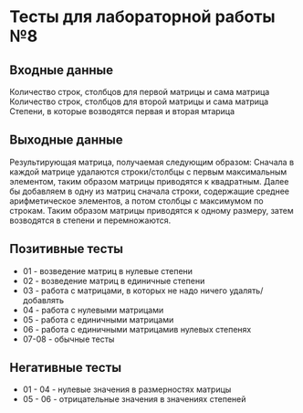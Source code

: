 # Тесты для лабораторной работы №8

## Входные данные
Количество строк, столбцов для первой матрицы и сама матрица
Количество строк, столбцов для второй матрицы и сама матрица
Степени, в которые возводятся первая и вторая мтарица

## Выходные данные
Результирующая матрица, получаемая следующим образом: 
Сначала в каждой матрице удалаются строки/столбцы с первым максимальным элементом, 
таким образом матрицы приводятся к квадратным. Далее бы добавляем в одну из матриц сначала строки, содержащие среднее арифметическое элементов, а потом столбцы с максимумом по строкам. Таким образом матрицы приводятся к одному размеру, затем возводятся в степени и перемножаются.

## Позитивные тесты
- 01 - возведение матриц в нулевые степени
- 02 - возведение матриц в единичные степени
- 03 - работа с матрицами, в которых не надо ничего удалять/добавлять
- 04 - работа с нулевыми матрицами
- 05 - работа с единичными матрицами
- 06 - работа с единичными матрицамив нулевых степенях
- 07-08 - обычные тесты

## Негативные тесты
- 01 - 04 - нулевые значения в размерностях матрицы
- 05 - 06 - отрицательные значения в значениях степеней

